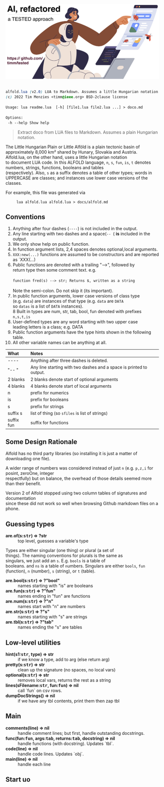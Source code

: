 <img src="docs/img/banner.png">
 
```css
  
alfold.lua (v2.0) LUA to Markdown. Assumes a little Hungarian notation.
(c) 2022 Tim Menzies <timm@ieee.org> BSD-2clause license

Usage: lua readme.lua  [-h] [file1.lua file2.lua ...] > doco.md

Options:
 -h --help Show help 
```
 
> Extract doco from LUA files to Markdown. Assumes a plain Hungarian notation.	
 	
The Little Hungarian Plain or Little Alföld is a plain tectonic	
basin of approximately 8,000 km² shared by Hunary, Slovakia and	
Austria.	
Alfold.lua, on the other hand,  uses a little Hungarian notation	
to document LUA code. In this ALFOLD language, `n`, `s`, `fun`,	
`is`, `t` denotes numbers, strings, functions, booleans and tables	
(respectively).  Also, `s` as a suffix denotes a table of other	
types;  words in UPPERCASE are classes; and instances use lower	
case versions of the classes.	
       	
For example, this file was generated via	
 	
         lua alfold.lua alfold.lua > docs/alfold.md	
 	
## Conventions	
 	
1. Anything after four dashes (`----`) is not included in the output.	
2. Any line starting with two dashes and a space(`-- `( **is** included in the output.	
3. We only show help on public function.	
4. In function argument lists, 2,4 spaces denotes optional,local arguments.	
5. `XXX:new(...)` functions are assumed to be constructors and are reported as `XXX(...)	
6. Public functions are denoted with a  trailing "-->", followed by 	
   return type then some comment text. e.g.<br> 	
   `function fred(s) --> str; Returns `s`, written as a string`<br>   	
   Note the semi-colon. Do not skip it (its important).	
7. In public function arguments, lower case versions of class type 	
   (e.g. `data`) are instances of that type (e.g.  `data` are `DATA` 	
   so `datas` is a list of `DATA` instances).	
8  Built in types are num, str, tab, bool, fun denoted with prefixes `n,s,t,is`	
9. User-defined types are any word starting with two upper case 	
   leading letters is a class; e.g. DATA	
10. Public function arguments have the type hints shown in the following table.	
11. All other variable names can be anything at all.	
 	
What        | Notes                                                                            	
:-----------|:------------------------------------------------------------------	
----        | Anything after three dashes is deleted.	
"-- "       | Any line starting with two dashes and a space is printed to output.	
2 blanks    | 2 blanks denote start of optional arguments 	
4 blanks    | 4 blanks denote start of local arguments   	
n           | prefix for numerics                       	
is          | prefix for booleans                   	
s           | prefix for strings                   	
suffix s    | list of thing (so `sfiles` is list of strings)	
suffix fun  | suffix for functions                                            	
 	
## Some Design Rationale	
  	
Alfold has no third party libraries (so installing it is just a matter of downloading one file).	
   	
A wider range of numbers was considered instead of just `n` (e.g. `p,z,i` for posint, zeroOne, integer 	
respectfully) but on balance, the overhead of those details seemed more than their benefit.	
   	
Version 2 of Alfold stopped using two column tables of signatures and documentation 	
since these did not work so well when browsing Github markdown files on a phone.	
## Guessing types	

<dl>
<dt><b> are.of(s:<tt>str</tt>) &rArr;  ?str </b></dt><dd>   top level, guesses a variable's type </dd>
</dl>

Types are either singular (one thing) or plural (a set of	
things). The naming conventions for plurals is the same as	
singulars, we just add an `s`. E.g. `bools` is a table of	
booleans. and `ns` is a table of `n`umbers.	
Singulars are either `bools`, `fun` (function),	
`n` (number), `s` (string), or `t` (table).	

<dl>
<dt><b> are.bool(s:<tt>str</tt>) &rArr;  ?"bool" </b></dt><dd>  names starting with "is" are booleans </dd>
<dt><b> are.fun(s:<tt>str</tt>) &rArr;  ?"fun" </b></dt><dd>  names ending in "fun" are functions </dd>
<dt><b> are.num(s:<tt>str</tt>) &rArr;  ?"n" </b></dt><dd>  names start with "n" are numbers  </dd>
<dt><b> are.str(s:<tt>str</tt>) &rArr;  ?"s" </b></dt><dd>  names starting with "s" are strings </dd>
<dt><b> are.tbl(s:<tt>str</tt>) &rArr;  ?"tab" </b></dt><dd>  names ending the "s" are tables </dd>
</dl>

## Low-level utilities	

<dl>
<dt><b> hint(s1:<tt>str</tt>, type) &rArr;  str </b></dt><dd>  if we know a type, add to arg (else return arg) </dd>
<dt><b> pretty(s:<tt>str</tt>) &rArr;  str </b></dt><dd>  clean up the signature (no spaces, no local vars) </dd>
<dt><b> optional(s:<tt>str</tt>) &rArr;  str </b></dt><dd>  removes local vars, returns the rest as a string </dd>
<dt><b> lines(sFilename:<tt>str</tt>,  fun:<tt>fun</tt>) &rArr;  nil </b></dt><dd>  call `fun` on csv rows. </dd>
<dt><b> dumpDocStrings() &rArr;  nil </b></dt><dd>  if we have any tbl contents, print them then zap tbl </dd>
</dl>

## Main	

<dl>
<dt><b> comments(line) &rArr;  nil </b></dt><dd>  handle comment lines; but first, handle outstanding docstrings. </dd>
<dt><b> func(fun:<tt>fun</tt>, args:<tt>tab</tt>, returns:<tt>tab</tt>, docstring) &rArr;  nil </b></dt><dd>  handle functions (with docstring). Updates `tbl`. </dd>
<dt><b> code(line) &rArr;  nil </b></dt><dd>  handle code lines. Updates `obj`. </dd>
<dt><b> main(line) &rArr;  nil </b></dt><dd>  handle each line </dd>
</dl>

## Start uo	
